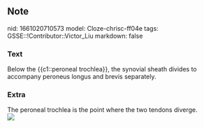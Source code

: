 ## Note
nid: 1661020710573
model: Cloze-chrisc-ff04e
tags: GSSE::!Contributor::Victor_Liu
markdown: false

### Text
Below the {{c1::peroneal trochlea}}, the synovial sheath divides to accompany peroneus longus and brevis separately.

### Extra
<div>
  The peroneal trochlea is the point where the two tendons diverge.
</div><img src=
"paste-da30b0ab168c7331449b1241539d6e68e799b64a.jpg">
